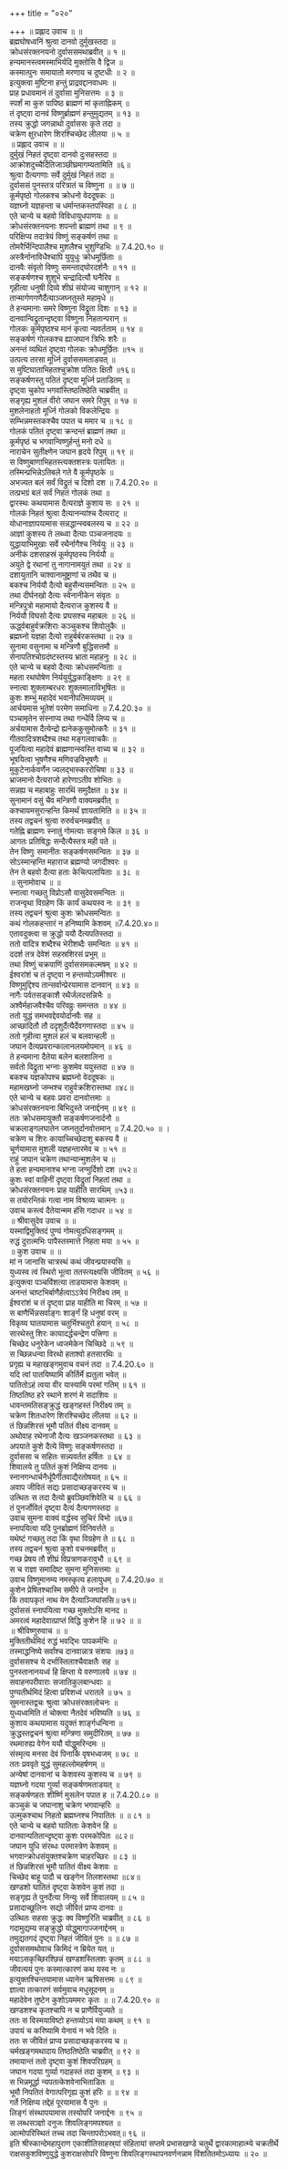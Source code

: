 +++
title = "०२०"

+++
॥ प्रह्लाद उवाच ॥ ॥  
ब्रह्मघोषध्वनिं श्रुत्वा दानवो दुर्मुखस्तदा ॥  
क्रोधसंरक्तनयनो दुर्वाससमथाब्रवीत् ॥ १ ॥  
हन्यमानस्त्वमस्माभिर्यदि मुक्तोसि वै द्विज ॥  
कस्मात्पुनः समायातो मरणाय च दुष्टधीः ॥ २ ॥  
इत्युक्त्वा मुष्टिना हन्तुं प्राद्रवद्दानवाधमः ॥  
प्राह प्रधावमानं तं दुर्वासा मुनिसत्तमः ॥ ३ ॥  
स्पर्शं मा कुरु पापिष्ठ ब्राह्मणं मां कृताह्निकम् ॥  
तं दृष्ट्वा दानवं विष्णुर्ब्राह्मणं हन्तुमुद्यतम् ॥ १३ ॥  
तस्य क्रुद्धो जगन्नाथो दुर्वाससः कृते तदा ॥  
चक्रेण क्षुरधारेण शिरश्चिच्छेद लीलया ॥ ५ ॥  
॥ प्रह्लाद उवाच ॥ ॥  
दुर्मुखं निहतं दृष्ट्वा दानवो दुःसहस्तदा ॥  
आक्रोशदुच्चैर्दितिजाञ्छीघ्रमागम्यतामिति ॥६॥  
श्रुत्वा दैत्यगणाः सर्वे दुर्मुखं निहतं तदा ॥  
दुर्वाससं पुनस्तत्र परित्रातं च विष्णुना ॥ ॥ ७ ॥  
कूर्मपृष्ठो गोलकश्च क्रोधनो वेददूषकः ॥  
यज्ञघ्नो यज्ञहन्ता च धर्मान्तकस्तपस्विहा ॥ ८ ॥  
एते चान्ये च बहवो विविधायुधपाणयः ॥ ॥  
क्रोधसंरक्तनयनाः शपन्तो ब्राह्मणं तथा ॥ ९ ॥  
परिक्षिप्य तदात्रेयं विष्णुं सङ्कर्षणं तथा ॥  
तोमरैर्भिन्दिपालैश्च मुशलैश्च भुशुण्डिभिः ॥ 7.4.20.१० ॥  
अस्त्रैर्नानाविधैश्चापि युयुधुः क्रोधमूर्छिताः ॥  
दानवैः संवृतो विष्णुः समन्ताद्घोरदर्शनैः ॥ ११ ॥  
सङ्कर्षणश्च शुशुभे चन्द्रादित्यौ घनैरिव ॥  
गृहीत्वा धनुषी दिव्ये शीघ्रं संयोज्य चाशुगान् ॥ १२ ॥  
तान्मार्गणगणैर्दैत्याञ्जघ्नतुस्ते महामृधे ॥  
ते हन्यमानाः समरे विष्णुना विद्रुता दिशः ॥ १३ ॥  
दानवान्विद्रुतान्दृष्ट्वा विष्णुना निहतान्परान् ॥  
गोलकः कूर्मपृष्ठश्च मानं कृत्वा न्यवर्तताम् ॥ १४ ॥  
सङ्कर्षणं गोलकश्च ह्याजघान त्रिभिः शरैः ॥  
अनन्तं व्यथितं दृष्ट्वा गोलकः क्रोधमूर्छितः ॥१५ ॥  
उत्पत्य तरसा मूर्ध्नि दुर्वाससमताडयत् ॥  
स मुष्टिघाताभिहतश्चुक्रोश पतितः क्षितौ ॥१६॥  
सङ्कर्षणस्तु पतितं दृष्ट्वा मूर्ध्नि प्रताडितम् ॥  
दृष्ट्वा चुकोप भगवांस्तिष्ठतिष्ठेति चाब्रवीत् ॥  
सङ्गृह्य मुशलं वीरो जघान समरे रिपुम् ॥ १७ ॥  
मुशलेनाहतो मूर्ध्नि गोलको विकलेन्द्रियः ॥  
सम्भिन्नमस्तकश्चैव पपात च ममार च ॥ १८ ॥  
गोलकं पतितं दृष्ट्वा क्रन्दन्तं ब्राह्मणं तथा ॥  
कूर्मपृष्ठं च भगवान्विष्णुर्हन्तुं मनो दधे ॥  
नाराचेन सुतीक्ष्णेन जघान हृदये रिपुम् ॥ १९ ॥  
स विष्णुबाणाभिहतस्त्यक्तशस्त्रः पलायितः ॥  
तस्मिन्प्रभिन्नेऽतिबले गते वै कूर्मपृष्ठके ॥  
अभज्यत बलं सर्वं विद्रुतं च दिशो दश ॥ 7.4.20.२० ॥  
तत्प्रभग्रं बलं सर्वं निहतं गोलकं तथा ॥  
द्वारस्थः कथयामास दैत्यराज्ञे कुशाय सः ॥ २१ ॥  
गोलकं निहतं श्रुत्वा दैत्यानन्यांश्च दैत्यराट् ॥  
योधानाज्ञापयामास सन्नद्धान्स्वबलस्य च ॥ २२ ॥  
आज्ञां कुशस्य ते लब्ध्वा दैत्याः पञ्चजनादयः ॥  
युद्धायाभिमुखाः सर्वे रथैर्नागैश्च निर्ययुः ॥ २३ ॥  
अनीकं दशसाहस्रं कूर्मपृष्ठस्य निर्ययौ ॥  
अयुते द्वे रथानां तु नागानामयुतं तथा ॥ २४ ॥  
दशायुतानि चाश्वानामुष्ट्राणां च तथैव च ॥  
बकश्च निर्ययौ दैत्यो बहुसैन्यसमन्वितः ॥ २५ ॥  
तथा दीर्घनखो दैत्यः स्वेनानीकेन संवृतः ॥  
मन्त्रिपुत्रो महामायो दैत्यराज कुशस्य वै ॥  
निर्ययौ विघसो दैत्यः प्रघसश्च महाबलः ॥ २६ ॥  
ऊर्द्ध्वबाहुर्वक्रशिराः कञ्चुकश्च शिवोलुकैः ॥  
ब्रह्मघ्नो यज्ञहा दैत्यो राहुर्बर्बरकस्तथा ॥ २७ ॥  
सुनामा वसुनामा च मन्त्रिणौ बुद्धिसत्तमौ ॥  
सेनापतिश्चोग्रदंष्टस्तस्य भ्राता महाहनुः ॥ २८ ॥  
एते चान्ये च बहवो दैत्याः क्रोधसमन्विताः ॥  
महता रथघोषेण निर्ययुर्युद्धकाङ्क्षिणः ॥ २९ ॥  
स्नात्वा शुक्लाम्बरधरः शुक्लमालाविभूषितः ॥  
कुशः शम्भुं महादेवं भवानीपतिमव्ययम् ॥  
आर्चयमास भूतेशं परमेण समाधिना ॥ 7.4.20.३० ॥  
पञ्चामृतेन संस्नाप्य तथा गन्धैर्वि लिप्य च ॥  
अर्चयामास दैत्येन्द्रो ह्यनेककुसुमोत्करैः ॥ ३१ ॥  
गीतवादित्रशब्दैश्च तथा मङ्गलवाचकैः ॥  
पूजयित्वा महादेवं ब्राह्मणान्स्वस्ति वाच्य च ॥ ३२ ॥  
भूषयित्वा भूषणैश्च मणिवज्रविभूषणैः ॥  
मुकुटेनार्कवर्णेन ज्वलद्भास्कररोचिषा ॥ ३३ ॥  
भ्राजमानो दैत्यराजो हारेणाऽतीव शोभितः ॥  
सन्नह्य च महाबाहुः सारथिं समुदैक्षत ॥ ३४ ॥  
सुनामानं वसुं चैव मन्त्रिणौ वाक्यमब्रवीत् ॥  
कश्चायमसुरान्हन्ति किमर्थं ज्ञायतामिति ॥ ॥ ३५ ॥  
तस्य तद्वचनं श्रुत्वा रुरुर्वचनमब्रवीत् ॥  
गतेह्नि ब्राह्मणः स्नातुं गोमत्याः सङ्गमे किल ॥ ३६ ॥  
आगतः प्रतिषिद्धः सन्दैत्यैस्तत्र मही पते ॥  
तेन विष्णुः समानीतः सङ्कर्षणसमन्वितः ॥ ३७ ॥  
सोऽस्मान्हन्ति महाराज ब्रह्मण्यो जगदीश्वरः ॥  
तेन ते बहवो दैत्या हताः केचित्पलायिताः ॥ ३८ ॥  
॥ सुनामोवाच ॥ ॥  
स्नात्वा गच्छतु विप्रोऽसौ वासुदेवसमन्वितः ॥  
राजन्वृथा विग्रहेण किं कार्यं कथयस्व नः ॥ ३९ ॥  
तस्य तद्वचनं श्रुत्वा कुशः क्रोधसमन्वितः ॥  
कथं गोलकहन्तारं न हनिष्यामि केशवम् ॥7.4.20.४०॥  
एतावदुक्त्वा स क्रुद्धो ययौ दैत्यपतिस्तदा ॥  
ततो वादित्र शब्दैश्च भेरीशब्दैः समन्वितः ॥ ४१ ॥  
ददर्श तत्र देवेशं सहस्रशिरसं प्रभुम् ॥  
तथा विष्णुं चक्रपाणिं दुर्वाससमकल्मषम् ॥ ४२ ॥  
ईश्वरांशं च तं दृष्ट्वा न हन्तव्योऽयमीश्वरः ॥  
विष्णुमुद्दिश्य तान्सर्वान्प्रेरयामास दानवान् ॥ ४३ ॥  
नागैः पर्वतसङ्काशै रथैर्जलदसन्निभैः ॥  
अश्वैर्महाजवैश्चैव परिवव्रुः समन्ततः ॥ ४४ ॥  
ततो युद्धं समभवद्देवयोर्दानवैः सह ॥  
आच्छादितौ तौ ददृशुर्दैत्यैर्देवगणास्तदा ॥ ४५ ॥  
ततो गृहीत्वा मुशलं हलं च बलवान्हली ॥  
जघान दैत्यप्रवरान्कालानलयमोपमान् ॥ ४६ ॥  
ते हन्यमाना दैतेया बलेन बलशालिना ॥  
सर्वतो विद्रुता भग्नाः कुशमेव ययुस्तदा ॥ ४७ ॥  
बकश्च यज्ञकोपश्च ब्रह्मघ्नो वेददूषकः ॥  
महामखघ्नो जम्भश्च राहुर्वक्रशिरास्तथा ॥४८॥  
एते चान्ये च बहवः प्रवरा दानवोत्तमाः ॥  
क्रोधसंरक्तनयना बिभिदुस्ते जनार्द्दनम् ॥ ४९ ॥  
ततः क्रोधसमायुक्तौ सङ्कर्षणजनार्दनौ ॥  
चक्रलाङ्गलघातेन जघ्नतुर्दानवोत्तमान् ॥ 7.4.20.५० ॥ ।  
चक्रेण च शिरः कायाच्चिच्छेदाशु बकस्य वै ॥  
चूर्णयामास मुशली यज्ञहन्तारमेव च ॥ ५१ ॥  
राहुं जघान चक्रेण तथान्यान्मुशलेन च ॥  
ते हता हन्यमानाश्च भग्ना जग्मुर्दिशो दश ॥५२॥  
कुशः स्वां वाहिनीं दृष्ट्वा विद्रुतां निहतां तथा ॥  
क्रोधसंरक्तनयनः प्राह याहीति सारथिम् ॥५३॥  
स तयोरन्तिकं गत्वा नाम विश्राव्य चात्मनः ॥  
उवाच कस्त्वं दैतेयान्मम हंसि गदाधर ॥ ५४ ॥  
॥ श्रीवासुदेव उवाच ॥ ॥  
यस्माद्विमुक्तिदं पुण्यं गोमत्युदधिसङ्गमम् ॥  
रुद्धं दुरात्मभिः पापैस्तस्मात्ते निहता मया ॥ ५५ ॥  
॥ कुश उवाच ॥ ॥  
मां न जानासि चात्रस्थं कथं जीवन्प्रयास्यसि ॥  
युध्यस्व त्वं स्थिरो भूत्वा ततस्त्यक्ष्यसि जीवितम् ॥ ५६ ॥  
इत्युक्त्वा पञ्चविंशत्या ताडयामास केशवम् ॥  
अनन्तं चाष्टभिर्बाणैर्हत्वाऽऽत्रेयं निरीक्ष्य तम् ॥  
ईश्वरांशं च तं दृष्ट्वा प्राह याहीति मा चिरम् ॥ ५७ ॥  
स बाणैर्भिन्नसर्वाङ्गः शार्ङ्गं हि धनुषां वरम् ॥  
विकृष्य घातयामास चतुर्भिश्चतुरो हयान् ॥ ५८ ॥  
सारथेस्तु शिरः कायादर्द्धचन्द्रेण पत्त्रिणा ॥  
चिच्छेद धनुरेकेन ध्वजमेकेन चिच्छिदे ॥ ५९ ॥  
स च्छिन्नधन्वा विरथो हताश्वो हतसारथिः ॥  
प्रगृह्य च महाखङ्गमुवाच वचनं तदा ॥ 7.4.20.६० ॥  
यदि त्वां पातयिष्यामि कीर्तिर्मे ह्यतुला भवेत् ॥  
पातितोऽहं त्वया वीर यास्यामि परमां गतिम् ॥ ६१ ॥  
तिष्ठतिष्ठ हरे स्थाने शरणं मे सदाशिवः ॥  
धावन्तमतिसङ्क्रुद्धं खङ्गहस्तं निरीक्ष्य तम् ॥  
चक्रेण शितधारेण शिरश्चिच्छेद लीलया ॥ ६२ ॥  
तं छिन्नशिरसं भूमौ पतितं वीक्ष्य दानवम् ॥  
अथोवाह रथेनाजौ दैत्यः खञ्जनकस्तथा ॥ ६३ ॥  
अपयाते कुशे दैत्ये विष्णुः सङ्कर्षणस्तदा ॥  
दुर्वाससा च सहितः सन्न्यवर्तत हर्षितः ॥ ६४ ॥  
शिवालये तु पतितं कुशं निक्षिप्य दानवः ॥  
स्नानगन्धार्चनैर्धूपैर्गीतवाद्यैरतोषयत् ॥ ६५ ॥  
अवाप जीवितं सद्यः प्रसादाच्छङ्करस्य च ॥  
उत्थितः स तदा दैत्यो ब्रुवञ्छिवशिवेति च ॥ ६६ ॥  
तं पुनर्जोवितं दृष्ट्वा दैत्यं दैत्यगणस्तदा ॥  
उवाच सुमना वाक्यं वर्द्धस्व सुचिरं विभो ॥६७॥  
स्नापयित्वा यदि पुनर्ब्राह्मणं विनिवर्त्तते ॥  
यथेष्टं गच्छतु तदा किं वृथा विग्रहेण ते ॥ ६८ ॥  
तस्य तद्वचनं श्रुत्वा कुशो वचनमब्रवीत् ॥  
गच्छ प्रेषय तौ शीघ्रं विप्रत्राणकरावुभौ ॥ ६९ ॥  
स च राज्ञा समादिष्ट सुमना मुनिसत्तमाः ॥  
उवाच विष्णुमानम्य नमस्कृत्य हलायुधम् ॥ 7.4.20.७० ॥  
कुशेन प्रेषितश्चास्मि समीपे ते जनार्दन ॥  
किं तवापकृतं नाथ येन दैत्याञ्जिघांससि॥ ७१॥  
दुर्वाससं स्नापयित्वा गच्छ मुक्तोऽसि मानद ॥  
अमरत्वं महादेवात्प्राप्तं विद्धि कुशेन हि ॥ ७२ ॥ ॥  
॥ श्रीविष्णुरुवाच ॥ ॥  
मुक्तितीर्थमिदं रुद्धं भवद्भिः पापकर्मभिः ॥  
तस्माद्धनिष्ये सर्वांश्च दानवान्नात्र संशयः ॥७३॥  
दुर्वाससश्च ये दर्भास्तिलाश्चैवाक्षतैः सह ॥  
पुनस्तानानयध्वं हि क्षिप्ता ये वरुणालये ॥ ७४ ॥  
सवाहनपरीवाराः सजातिकुलबान्धवाः ॥  
पुण्यतीर्थमिदं हित्वा प्रविशध्वं धरातले ॥ ७५ ॥  
सुमनास्तद्वचः श्रुत्वा क्रोधसंरक्तलोचनः ॥  
युध्यध्वमिति तं चोक्त्वा नैतदेवं भविष्यति ॥ ७६ ॥  
कुशाय कथयामास यदुक्तं शार्ङ्गधन्विना ॥  
क्रुद्धस्तद्वचनं श्रुत्वा मन्त्रिणा समुदीरितम् ॥ ७७ ॥  
रथमारुह्य वेगेन ययौ योद्धुमरिन्दमः ॥  
संस्मृत्य मनसा देवं पिनाकिं वृषभध्वजम् ॥ ७८ ॥  
ततः प्रववृते युद्धं सुमहल्लोमहर्षणम् ॥  
अन्येषां दानवानां च केशवस्य कुशस्य च ॥ ७९ ॥  
यज्ञघ्नो गदया गुर्व्या सङ्कर्षणमताडयत् ॥  
सङ्कर्षणहतः शीर्ष्णि मुसलेन पपात ह ॥ 7.4.20.८० ॥  
कञ्चुकं च जघानाशु चक्रेण भगवान्हरिः ॥  
उल्मुकश्चाथ निहतो ब्रह्मघ्नश्च निपातितः ॥ ॥ ८१ ॥  
एते चान्ये च बहवो घातिताः केशवेन हि ॥  
दानवान्पतितान्दृष्ट्वा कुशः परमकोपितः ॥८२॥  
जघान युधि संरब्धः परमास्त्रेण केशवम् ॥  
भगवान्क्रोधसंयुक्तश्चक्रेण चाहरच्छिरः ॥ ८३ ॥  
तं छिन्नशिरसं भूमौ पातितं वीक्ष्य केशवः ॥  
चिच्छेद बाहू पादौ च खङ्गेन तिलशस्तथा ॥८४॥  
खण्डशो घातितं दृष्ट्वा केशवेन कुशं तदा ॥  
सङ्गृह्य ते पुनर्देत्या निन्युः सर्वे शिवालयम् ॥ ८५ ॥  
प्रसादाच्छूलिनः सद्यो जीवितं प्राप्य दानवः ॥  
उत्थितः सहसा क्रुद्धः क्व विष्णुरिति चाब्रवीत् ॥ ८६ ॥  
गदामुद्यम्य सङ्क्रुद्धो योद्धुमागाज्जनार्द्दनम् ॥  
तमुद्यतगदं दृष्ट्वा निहतं जीवितं पुनः ॥ ॥ ८७ ॥  
दुर्वाससमथोवाच किमिदं न म्रियेत यत् ॥  
मयाऽसकृच्छिरश्छिन्नं खण्डशस्तिलशः कृतम् ॥ ८८ ॥  
जीवत्ययं पुनः कस्मात्कारणं कथ यस्व नः ॥  
इत्युक्तश्चिन्तयामास ध्यानेन ऋषिसत्तमः ॥ ८९ ॥  
ज्ञात्वा तत्कारणं सर्वमुवाच मधुसूदनम् ॥  
महादेवेन तुष्टेन कुशोऽयममरः कृतः ॥ ॥ 7.4.20.९० ॥  
खण्डशश्च कृतश्चापि न च प्राणैर्वियुज्यते ॥  
ततः स विस्मयाविष्टो हन्तव्योऽयं मया कथम् ॥ ९१ ॥  
उपायं च करिष्यामि येनायं न भवे दिति ॥  
ततः स जीवितं प्राप्य प्रसादाच्छङ्करस्य च ॥  
चर्मखङ्गमथादाय तिष्ठतिष्ठेति चाब्रवीत् ॥ ९२ ॥  
तमायान्तं ततो दृष्ट्वा कुशं शिवपरिग्रहम् ॥  
जघान गदया गुर्व्या गदाहस्तं तदा कुशम् ॥ ९३ ॥  
स भिन्नमूर्द्धा न्यपतत्केशवेनाभिताडितः ॥  
भूमौ निपतितं वेगात्परिगृह्य कुशं हरिः ॥ ॥ ९४ ॥  
गर्ते निक्षिप्य तद्देहं पूरयामास वै पुनः ॥  
लिङ्गं संस्थापयामास तस्योपरि जनार्द्दनः ॥ ९५ ॥  
स लब्धसञ्ज्ञो दनुजः शिवलिङ्गमपश्यत ॥  
आत्मोपरिस्थितं तच्च तदा चिन्तापरोऽभवत्॥ ९६ ॥  
इति श्रीस्कान्देमहापुराण एकाशीतिसाहस्र्यां संहितायां सप्तमे प्रभासखण्डे चतुर्थे द्वारकामाहात्म्ये चक्रतीर्थे राक्षसकुशविष्णुयुद्धे कुशराक्षसोपरि विष्णुना शिवलिङ्गस्थापनवर्णनन्नाम विंशतितमोऽध्यायः ॥ २० ॥